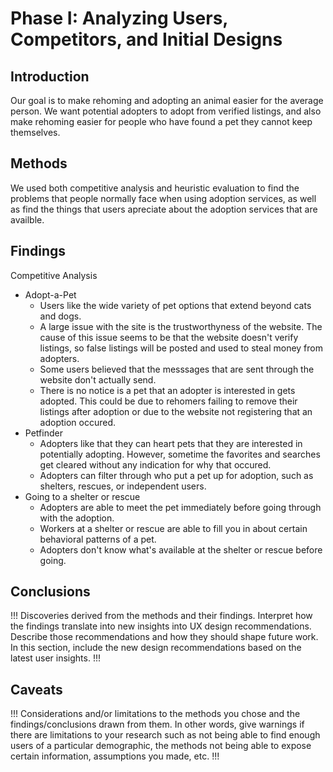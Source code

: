 # Phase I: Analyzing Users, Competitors, and Initial Designs

## Introduction

Our goal is to make rehoming and adopting an animal easier for the average person. We want potential adopters to adopt from verified listings, and also make rehoming easier for people who have found a pet they cannot keep themselves.

## Methods

We used both competitive analysis and heuristic evaluation to find the problems that people normally face when using adoption services, as well as find the things that users apreciate about the adoption services that are availble.

## Findings

Competitive Analysis
- Adopt-a-Pet
  - Users like the wide variety of pet options that extend beyond cats and dogs.
  - A large issue with the site is the trustworthyness of the website. The cause of this issue seems to be that the website doesn't verify listings, so false listings will be posted and used to steal money from adopters.
  - Some users believed that the messsages that are sent through the website don't actually send.
  - There is no notice is a pet that an adopter is interested in gets adopted. This could be due to rehomers failing to remove their listings after adoption or due to the website not registering that an adoption occured.
- Petfinder
  - Adopters like that they can heart pets that they are interested in potentially adopting. However, sometime the favorites and searches get cleared without any indication for why that occured.
  - Adopters can filter through who put a pet up for adoption, such as shelters, rescues, or independent users.
- Going to a shelter or rescue
  - Adopters are able to meet the pet immediately before going through with the adoption.
  - Workers at a shelter or rescue are able to fill you in about certain behavioral patterns of a pet.
  - Adopters don't know what's available at the shelter or rescue before going.

## Conclusions

!!! Discoveries derived from the methods and their findings. Interpret how the findings translate into new insights into UX design recommendations. Describe those recommendations and how they should shape future work. In this section, include the new design recommendations based on the latest user insights. !!!

## Caveats

!!! Considerations and/or limitations to the methods you chose and the findings/conclusions drawn from them. In other words, give warnings if there are limitations to your research such as not being able to find enough users of a particular demographic, the methods not being able to expose certain information, assumptions you made, etc. !!!
